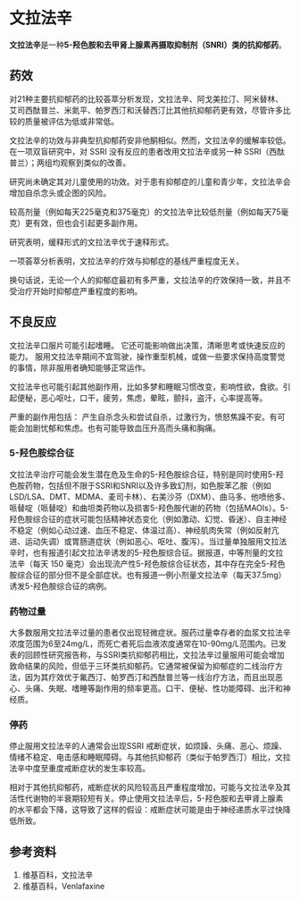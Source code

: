 # 文拉法辛

**文拉法辛**是一种**5-羟色胺和去甲肾上腺素再摄取抑制剂（SNRI）**类的**抗抑郁药**。

## 药效

对21种主要抗抑郁药的比较荟萃分析发现，文拉法辛、阿戈美拉汀、阿米替林、艾司西酞普兰、米氮平、帕罗西汀和沃替西汀比其他抗抑郁药更有效，尽管许多比较的质量被评估为低或非常低。

文拉法辛的功效与非典型抗抑郁药安非他酮相似。然而，文拉法辛的缓解率较低。在一项双盲研究中，对 SSRI 没有反应的患者改用文拉法辛或另一种 SSRI（西酞普兰）；两组均观察到类似的改善。

研究尚未确定其对儿童使用的功效。对于患有抑郁症的儿童和青少年，文拉法辛会增加自杀念头或企图的风险。

较高剂量（例如每天225毫克和375毫克）的文拉法辛比较低剂量（例如每天75毫克）更有效，但也会引起更多副作用。

研究表明，缓释形式的文拉法辛优于速释形式。

一项荟萃分析表明，文拉法辛的疗效与抑郁症的基线严重程度无关。

换句话说，无论一个人的抑郁症最初有多严重，文拉法辛的疗效保持一致，并且不受治疗开始时抑郁症严重程度的影响。

## 不良反应

文拉法辛口服片可能引起嗜睡。 它还可能影响做出决策，清晰思考或快速反应的能力。 服用文拉法辛期间不宜驾驶，操作重型机械，或做一些要求保持高度警觉的事情，除非服用者确知能够正常运作。

文拉法辛也可能引起其他副作用，比如多梦和睡眠习惯改变，影响性欲，食欲。引起便秘，恶心呕吐，口干，疲劳，焦虑，晕眩，颤抖，盗汗，心率提高等。

严重的副作用包括： 产生自杀念头和尝试自杀，过激行为，愤怒焦躁不安。有可能会加剧忧郁和焦虑。也有可能导致血压升高而头痛和胸痛。

### 5-羟色胺综合征

文拉法辛治疗可能会发生潜在危及生命的5-羟色胺综合征，特别是同时使用5-羟色胺药物，包括但不限于SSRI和SNRI以及许多致幻剂，如色胺苯乙胺（例如LSD/LSA、DMT、MDMA、麦司卡林）、右美沙芬（DXM）、曲马多、他喷他多、哌替啶（哌替啶）和曲坦类药物以及损害5-羟色胺代谢的药物（包括MAOIs）。5-羟色胺综合征的症状可能包括精神状态变化（例如激动、幻觉、昏迷）、自主神经不稳定（例如心动过速、血压不稳定、体温过高）、神经肌肉失常（例如反射亢进、运动失调）或胃肠道症状（例如恶心、呕吐、腹泻）。当过量单独服用文拉法辛时，也有报道引起文拉法辛诱发的5-羟色胺综合征。据报道，中等剂量的文拉法辛（每天 150 毫克）会出现流产性5-羟色胺综合征状态，其中存在完全5-羟色胺综合征的部分但不是全部症状。也有报道一例小剂量文拉法辛（每天37.5mg）诱发5-羟色胺综合征的病例。
### 药物过量

大多数服用文拉法辛过量的患者仅出现轻微症状。服药过量幸存者的血浆文拉法辛浓度范围为6至24mg/L，而死亡者死后血液浓度通常在10-90mg/L范围内。已发表的回顾性研究报告称，与SSRI类抗抑郁药相比，文拉法辛过量服用可能会增加致命结果的风险，但低于三环类抗抑郁药。它通常被保留为抑郁症的二线治疗方法，因为其疗效优于氟西汀、帕罗西汀和西酞普兰等一线治疗方法，而且出现恶心、头痛、失眠、嗜睡等副作用的频率更高。口干、便秘、性功能障碍、出汗和神经质。

### 停药

停止服用文拉法辛的人通常会出现SSRI 戒断症状，​​如烦躁、头痛、恶心、烦躁、情绪不稳定、电击感和睡眠障碍。与其他抗抑郁药（类似于帕罗西汀）相比，文拉法辛中度至重度戒断症状的发生率较高。

相对于其他抗抑郁药，戒断症状的风险较高且严重程度增加，可能与文拉法辛及其活性代谢物的半衰期较短有关。停止使用文拉法辛后，5-羟色胺和去甲肾上腺素的水平都会下降，这导致了这样的假设：戒断症状可能是由于神经递质水平过快降低所致。

## 参考资料

1. 维基百科，文拉法辛
2. 维基百科，Venlafaxine
